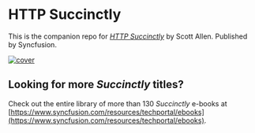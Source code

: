 # HTTP Succinctly
This is the companion repo for [*HTTP Succinctly*](https://www.syncfusion.com/resources/techportal/details/ebooks/http) by Scott Allen. Published by Syncfusion.

[![cover](https://github.com/SyncfusionSuccinctlyE-Books/HTTP-Succinctly/blob/master/cover.png)](https://www.syncfusion.com/resources/techportal/details/ebooks/http)

## Looking for more _Succinctly_ titles?

Check out the entire library of more than 130 _Succinctly_ e-books at [https://www.syncfusion.com/resources/techportal/ebooks](https://www.syncfusion.com/resources/techportal/ebooks).
